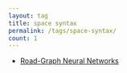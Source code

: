 ```yaml
---
layout: tag
title: space syntax
permalink: /tags/space-syntax/
count: 1
---
```


- [Road-Graph Neural Networks](https://wilsoncwc.github.io/road-graph-neural-networks/)
